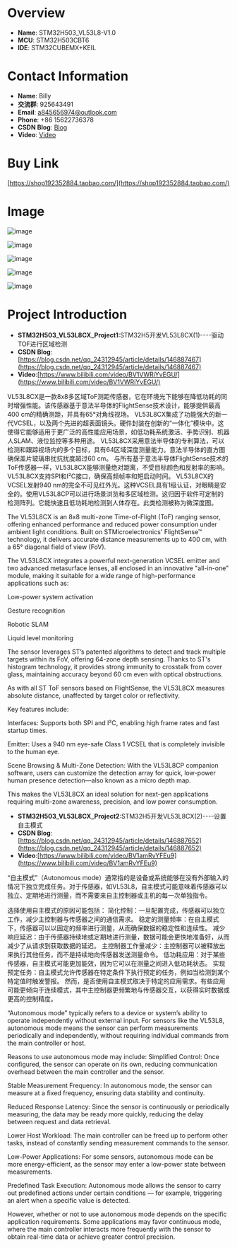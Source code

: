 # Overview
- **Name**: STM32H503_VL53L8-V1.0
- **MCU**: STM32H503CBT6
- **IDE**: STM32CUBEMX+KEIL

  


# Contact Information

- **Name**: Billy
- **交流群**: 925643491
- **Email**: a845656974@outlook.com
- **Phone**: +86 15622736378
- **CSDN Blog**: [Blog](https://blog.csdn.net/xinzuofang)
- **Video**: [Video](https://space.bilibili.com/3546563710290070)




# Buy Link
[https://shop192352884.taobao.com/](https://shop192352884.taobao.com/)

 
# Image
![image](https://github.com/user-attachments/assets/80a4ed06-9dce-4a50-adea-82dc1741f92d)

![image](https://github.com/user-attachments/assets/4b59f91c-7982-4671-83eb-3158e1108248)

![image](https://github.com/user-attachments/assets/af959503-8dab-42dd-a563-8fd59f3e1736)

![image](https://github.com/user-attachments/assets/b1199a05-fbb7-4ea4-8982-5a779e5c7826)

![image](https://github.com/user-attachments/assets/518c5dd3-3922-4e9c-8075-5f68e93f25b5)




# Project Introduction

- **STM32H503_VL53L8CX_Project1**:STM32H5开发VL53L8CX(1)----驱动TOF进行区域检测
- **CSDN Blog**:[https://blog.csdn.net/qq_24312945/article/details/146887467](https://blog.csdn.net/qq_24312945/article/details/146887467)
- **Video**:[https://www.bilibili.com/video/BV1VWRiYvEGU/](https://www.bilibili.com/video/BV1VWRiYvEGU/)

VL53L8CX是一款8x8多区域ToF测距传感器，它在环境光下能够在降低功耗的同时增强性能。该传感器基于意法半导体的FlightSense技术设计，能够提供最高400 cm的精确测距，并具有65°对角线视场。
VL53L8CX集成了功能强大的新一代VCSEL，以及两个先进的超表面镜头。硬件封装在创新的“一体化”模块中。这使得它能够适用于更广泛的高性能应用场景，如低功耗系统激活、手势识别、机器人SLAM、液位监控等多种用途。
VL53L8CX采用意法半导体的专利算法，可以检测和跟踪视场内的多个目标，具有64区域深度测量能力。意法半导体的直方图确保盖片玻璃串扰抗扰度超过60 cm。
与所有基于意法半导体FlightSense技术的ToF传感器一样，VL53L8CX能够测量绝对距离，不受目标颜色和反射率的影响。
VL53L8CX支持SPI和I²C接口，确保高频帧率和短启动时间。
VL53L8CX的VCSEL发射940 nm的完全不可见红外光。这种VCSEL具有1级认证，对眼睛是安全的。使用VL53L8CP可以进行场景浏览和多区域检测。这归因于软件可定制的检测阵列。它能快速且低功耗地检测到人体存在。此类检测被称为微深度图。

The VL53L8CX is an 8x8 multi-zone Time-of-Flight (ToF) ranging sensor, offering enhanced performance and reduced power consumption under ambient light conditions. Built on STMicroelectronics' FlightSense™ technology, it delivers accurate distance measurements up to 400 cm, with a 65° diagonal field of view (FoV).

The VL53L8CX integrates a powerful next-generation VCSEL emitter and two advanced metasurface lenses, all enclosed in an innovative "all-in-one" module, making it suitable for a wide range of high-performance applications such as:

Low-power system activation

Gesture recognition

Robotic SLAM

Liquid level monitoring

The sensor leverages ST’s patented algorithms to detect and track multiple targets within its FoV, offering 64-zone depth sensing. Thanks to ST's histogram technology, it provides strong immunity to crosstalk from cover glass, maintaining accuracy beyond 60 cm even with optical obstructions.

As with all ST ToF sensors based on FlightSense, the VL53L8CX measures absolute distance, unaffected by target color or reflectivity.

Key features include:

Interfaces: Supports both SPI and I²C, enabling high frame rates and fast startup times.

Emitter: Uses a 940 nm eye-safe Class 1 VCSEL that is completely invisible to the human eye.

Scene Browsing & Multi-Zone Detection: With the VL53L8CP companion software, users can customize the detection array for quick, low-power human presence detection—also known as a micro depth map.

This makes the VL53L8CX an ideal solution for next-gen applications requiring multi-zone awareness, precision, and low power consumption.



- **STM32H503_VL53L8CX_Project2**:STM32H5开发VL53L8CX(2)----设置自主模式
- **CSDN Blog**:[https://blog.csdn.net/qq_24312945/article/details/146887652](https://blog.csdn.net/qq_24312945/article/details/146887652)
- **Video**:[https://www.bilibili.com/video/BV1amRvYFEu9](https://www.bilibili.com/video/BV1amRvYFEu9)


“自主模式”（Autonomous mode）通常指的是设备或系统能够在没有外部输入的情况下独立完成任务。对于传感器，如VL53L8，自主模式可能意味着传感器可以独立、定期地进行测量，而不需要来自主控制器或主机的每一次单独指令。

选择使用自主模式的原因可能包括：
简化控制：一旦配置完成，传感器可以独立工作，减少主控制器与传感器之间的通信需求。
稳定的测量频率：在自主模式下，传感器可以以固定的频率进行测量，从而确保数据的稳定性和连续性。
减少响应延迟：由于传感器持续地或定期地进行测量，数据可能会更快地准备好，从而减少了从请求到获取数据的延迟。
主控制器工作量减少：主控制器可以被释放出来执行其他任务，而不是持续地向传感器发送测量命令。
低功耗应用：对于某些传感器，自主模式可能更加能效，因为它可以在测量之间进入低功耗状态。
实现预定任务：自主模式允许传感器在特定条件下执行预定的任务，例如当检测到某个特定值时触发警报。
然而，是否使用自主模式取决于特定的应用需求。有些应用可能更倾向于连续模式，其中主控制器更频繁地与传感器交互，以获得实时数据或更高的控制精度。


“Autonomous mode” typically refers to a device or system’s ability to operate independently without external input. For sensors like the VL53L8, autonomous mode means the sensor can perform measurements periodically and independently, without requiring individual commands from the main controller or host.

Reasons to use autonomous mode may include:
Simplified Control: Once configured, the sensor can operate on its own, reducing communication overhead between the main controller and the sensor.

Stable Measurement Frequency: In autonomous mode, the sensor can measure at a fixed frequency, ensuring data stability and continuity.

Reduced Response Latency: Since the sensor is continuously or periodically measuring, the data may be ready more quickly, reducing the delay between request and data retrieval.

Lower Host Workload: The main controller can be freed up to perform other tasks, instead of constantly sending measurement commands to the sensor.

Low-Power Applications: For some sensors, autonomous mode can be more energy-efficient, as the sensor may enter a low-power state between measurements.

Predefined Task Execution: Autonomous mode allows the sensor to carry out predefined actions under certain conditions — for example, triggering an alert when a specific value is detected.

However, whether or not to use autonomous mode depends on the specific application requirements. Some applications may favor continuous mode, where the main controller interacts more frequently with the sensor to obtain real-time data or achieve greater control precision.




































